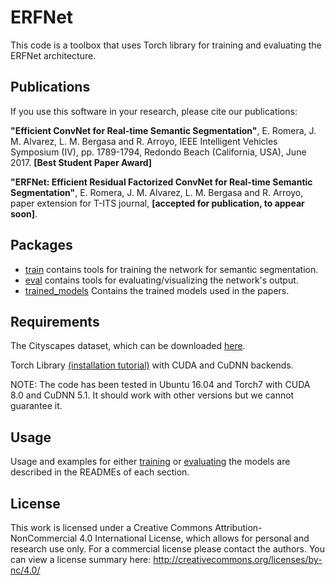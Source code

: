 # ERFNet

This code is a toolbox that uses Torch library for training and evaluating the ERFNet architecture. 

## Publications

If you use this software in your research, please cite our publications:

**"Efficient ConvNet for Real-time Semantic Segmentation"**, E. Romera, J. M. Alvarez, L. M. Bergasa and R. Arroyo, IEEE Intelligent Vehicles Symposium (IV), pp. 1789-1794, Redondo Beach (California, USA), June 2017. 
**[Best Student Paper Award]**

**"ERFNet: Efficient Residual Factorized ConvNet for Real-time Semantic Segmentation"**, E. Romera, J. M. Alvarez, L. M. Bergasa and R. Arroyo, paper extension for T-ITS journal, **[accepted for publication, to appear soon]**.


## Packages

* [train](train) contains tools for training the network for semantic segmentation.
* [eval](eval) contains tools for evaluating/visualizing the network's output.
* [trained_models](trained_models) Contains the trained models used in the papers.

## Requirements
The Cityscapes dataset, which can be downloaded [here](https://www.cityscapes-dataset.com/).

Torch Library [(installation tutorial)](http://torch.ch/docs/getting-started.html) with CUDA and CuDNN backends.

NOTE: The code has been tested in Ubuntu 16.04 and Torch7 with CUDA 8.0 and CuDNN 5.1. It should work with other versions but we cannot guarantee it.

## Usage

Usage and examples for either [training](train) or [evaluating](eval) the models are described in the READMEs of each section.


## License

This work is licensed under a Creative Commons Attribution-NonCommercial 4.0 International License, which allows for personal and research use only. For a commercial license please contact the authors. You can view a license summary here: http://creativecommons.org/licenses/by-nc/4.0/
